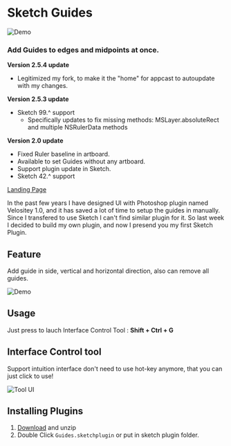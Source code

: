 # Sketch Guides

![Demo](https://celynxie.com/lib/image/sources/sketchguides/gitavatar.png)

### Add Guides to edges and midpoints at once.

**Version 2.5.4 update**
- Legitimized my fork, to make it the "home" for appcast to autoupdate with my changes.

**Version 2.5.3 update**
- Sketch 99.^ support
    - Specifically updates to fix missing methods: MSLayer.absoluteRect and multiple NSRulerData methods

**Version 2.0 update**
- Fixed Ruler baseline in artboard.
- Available to set Guides without any artboard.
- Support plugin update in Sketch.
- Sketch 42.^ support


[Landing Page](https://celynxie.com/sources/sketchguides.html)

In the past few years I have designed UI with Photoshop plugin named Velositey 1.0, and it has saved a lot of time to setup the guides in manually. Since I transfered to use Sketch I can't find similar plugin for it. So last week I decided to build my own plugin, and now I presend you my first Sketch Plugin.


## Feature
Add guide in side, vertical and horizontal direction,
also can remove all guides.

![Demo](https://celynxie.com/lib/image/sources/sketchguides/screen.png)


## Usage
Just press to lauch Interface Control Tool :
**Shift + Ctrl + G**


## Interface Control tool
Support intuition interface don't need to use hot-key anymore, that you can just click to use!

![Tool UI](https://celynxie.com/lib/image/sources/sketchguides/ControlTool_UI.png)


## Installing Plugins
1. [Download](https://github.com/instanttim/Sketch-Guides/releases/download/v2.5.4/Guides-v2.5.4.zip) and unzip
2. Double Click `Guides.sketchplugin` or put in sketch plugin folder.
